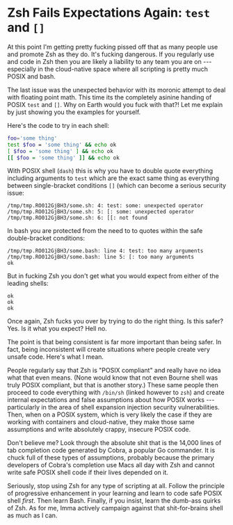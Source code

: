 # Zsh Fails Expectations Again: `test` and `[]`

At this point I'm getting pretty fucking pissed off that as many people
use and promote Zsh as they do. It's fucking dangerous. If you regularly
use and code in Zsh then you are likely a liability to any team you are
on --- especially in the cloud-native space where all scripting is
pretty much POSIX and bash.

The last issue was the unexpected behavior with its moronic attempt to
deal with floating point math. This time its the completely asinine
handing of POSIX `test` and `[]`. Why on Earth would you fuck with
that?! Let me explain by just showing you the examples for yourself.

Here's the code to try in each shell:

```sh
foo='some thing'
test $foo = 'some thing' && echo ok
[ $foo = 'some thing' ] && echo ok
[[ $foo = 'some thing' ]] && echo ok
```

With POSIX shell (`dash`) this is why you have to double quote
everything including arguments to `test` which are the exact same thing
as everything between single-bracket conditions `[]` (which can become a
serious security issue:

```
/tmp/tmp.RO012GjBH3/some.sh: 4: test: some: unexpected operator
/tmp/tmp.RO012GjBH3/some.sh: 5: [: some: unexpected operator
/tmp/tmp.RO012GjBH3/some.sh: 6: [[: not found
```

In bash you are protected from the need to to quotes within the safe
double-bracket conditions:

```
/tmp/tmp.RO012GjBH3/some.bash: line 4: test: too many arguments
/tmp/tmp.RO012GjBH3/some.bash: line 5: [: too many arguments
ok
```

But in fucking Zsh you don't get what you would expect from either of
the leading shells:

```
ok
ok
ok
```

Once again, Zsh fucks you over by trying to do the right thing. Is this
safer? Yes. Is it what you expect? Hell no.

The point is that being consistent is far more important than being
safer. In fact, being inconsistent will create situations where people
create very unsafe code. Here's what I mean.

People regularly say that Zsh is "POSIX compliant" and really have no
idea what that even means. (None would know that not even Bourne shell
was truly POSIX compliant, but that is another story.) These same people
then proceed to code everything with `/bin/sh` (linked however to `zsh`)
and create internal expectations and false assumptions about how POSIX
works --- particularly in the area of shell expansion injection security
vulnerabilities. Then, when on a POSIX system, which is very likely the
case if they are working with containers and cloud-native, they make
those same assumptions and write absolutely crappy, insecure POSIX code.

Don't believe me? Look through the absolute shit that is the 14,000
lines of tab completion code generated by Cobra, a popular Go commander.
It is chuck full of these types of assumptions, probably because the
primary developers of Cobra's completion use Macs all day with Zsh and
cannot write safe POSIX shell code if their lives depended on it.

Seriously, stop using Zsh for any type of scripting at all. Follow the
principle of progressive enhancement in your learning and learn to code
safe POSIX shell *first*. Then learn Bash. Finally, if you insist, learn
the dumb-ass quirks of Zsh. As for me, Imma actively campaign against
that shit-for-brains shell as much as I can.
